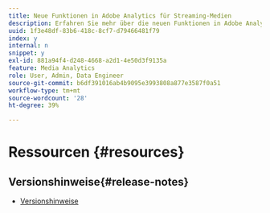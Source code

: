 ```yaml
---
title: Neue Funktionen in Adobe Analytics für Streaming-Medien
description: Erfahren Sie mehr über die neuen Funktionen in Adobe Analytics für Streaming-Medien.
uuid: 1f3e48df-83b6-418c-8cf7-d79466481f79
index: y
internal: n
snippet: y
exl-id: 881a94f4-d248-4668-a2d1-4e50d3f9135a
feature: Media Analytics
role: User, Admin, Data Engineer
source-git-commit: b6df391016ab4b9095e3993808a877e3587f0a51
workflow-type: tm+mt
source-wordcount: '28'
ht-degree: 39%

---
```


# Ressourcen {#resources}

## Versionshinweise{#release-notes}

* [Versionshinweise](https://experienceleague.adobe.com/docs/release-notes/experience-cloud/current.html?lang=de)

<!--
## Documentation Updates{#documentation-updates}

### Last updated: October, 2019 {#October-2019-update}

Numerous editing and formatting corrections.
Cookbook topics expanded beyond Media SDK, including a new general cookbook topic on "Media Dimensions
outside Media Tracking."


### Last updated: March 7, 2019 {#March-2019-update}

* This update was primarily for the 2.2 Media SDK release on the JavaScript and OTT platforms.
* The 2.2 Media SDK release on JavaScript and OTT platforms provides the same support as
  described below for the iOS and Android platforms (November 1, 2018 update).

### Last updated: November 1, 2018 {#November-2018-update}

* This update was primarily for the 2.2 Media SDK release on the Android and iOS platforms.
* The 2.2 Media SDK release on Android and iOS provides support for tracking audio on those
  platforms, along with internal improvements.
* With the addition of audio tracking, and with both audio and video tracking capabilities
  now available in both the Media SDK and the Media Collection API, a relatively wholesale
  naming update is called for:

    * The overall solution is titled Adobe Analytics for Streaming Media
    * The shorthand formerly used throughout the docs, "Video Analytics", is now "Media Analytics"
    * In the SDK, references to "Video Heartbeat Library (VHL)" are now "Media SDK"
    * Filenames and URLs (e.g., links to API references) that formerly referenced "video" or "vhl" now use "media" in their place
    * In the code, the names of metadata keys now include "MEDIA" instead of "VIDEO"
    * and so on...

* Along with the above, some additional restructuring has occurred in the Media SDK section, including Standard Metadata implementation and reference returning to their own topics (they had been absorbed into the *Track Core* topics in the previous doc update). These topics, along with the *Track core*, and *Track seeking*, and *Track buffering* topics are now grouped together under *Track audio and video playback*.

* The Federated Analytics form was updated to Version 3.2, to reflect new parameters involved with tracking audio.

### Update: October 10, 2018 {#October-2018-update}

* Document structure was "refactored" in the SDK Implementation area, by combining the individual (but mostly identical) platform implementation guides into one SDK implementation section, with platform-specific tracking examples presented in sub-sections beneath common tracking topics.
* Files were renamed throughout in anticipation of a migration to a new doc system. All DITA prefixes ( c_, r_, t_ ) indicating concept, reference, and task topic types respectively) were eliminated. All underscores ('_') were replaced with hyphens ('-'). Also, file names now more closely resemble the titles of the topics.
* Updates to general Validation and Certification topics.
* New introductory material including a presentation of measurement options, along with updates to prerequisites, implementation paths, and Audience Manager enablement.
* Updates to Metrics and Metadata and Reporting and Analysis sections, reflecting the addition of Audio Analytics capabilities.
-->
